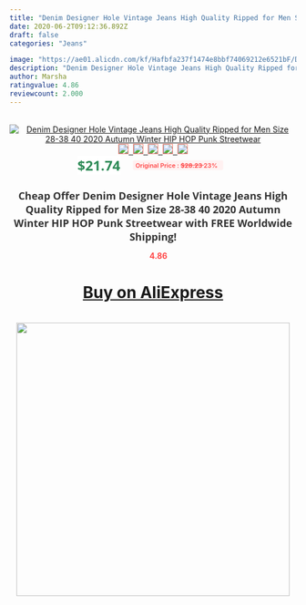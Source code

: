 ```yaml
---
title: "Denim Designer Hole Vintage Jeans High Quality Ripped for Men Size 28-38 40 2020 Autumn Winter HIP HOP Punk Streetwear"
date: 2020-06-2T09:12:36.892Z
draft: false
categories: "Jeans"

image: "https://ae01.alicdn.com/kf/Hafbfa237f1474e8bbf74069212e6521bF/Denim-Designer-Hole-Vintage-Jeans-High-Quality-Ripped-for-Men-Size-28-38-40-2020-Autumn.jpg"
description: "Denim Designer Hole Vintage Jeans High Quality Ripped for Men Size 28-38 40 2020 Autumn Winter HIP HOP Punk Streetwear"
author: Marsha
ratingvalue: 4.86
reviewcount: 2.000
---
```

<br>
<div style="text-align: center;">
<a href="https://s.click.aliexpress.com/e/_ASnGOt" target="_blank" rel="nofollow noopener noreferrer"><img alt="Denim Designer Hole Vintage Jeans High Quality Ripped for Men Size 28-38 40 2020 Autumn Winter HIP HOP Punk Streetwear" class="magnifier-image" src="https://ae01.alicdn.com/kf/Hafbfa237f1474e8bbf74069212e6521bF/Denim-Designer-Hole-Vintage-Jeans-High-Quality-Ripped-for-Men-Size-28-38-40-2020-Autumn.jpg_640x640.jpg">
<br>
<img style="border:1px solid salmon" src="https://ae01.alicdn.com/kf/Hafbfa237f1474e8bbf74069212e6521bF/Denim-Designer-Hole-Vintage-Jeans-High-Quality-Ripped-for-Men-Size-28-38-40-2020-Autumn.jpg_120x120.jpg">&nbsp;&nbsp;<img style="border:1px solid salmon" src="https://ae01.alicdn.com/kf/Ha4e67cb76978456085edc072da91594dS/Denim-Designer-Hole-Vintage-Jeans-High-Quality-Ripped-for-Men-Size-28-38-40-2020-Autumn.jpg_120x120.jpg">&nbsp;&nbsp;<img style="border:1px solid salmon" src="https://ae01.alicdn.com/kf/H616cc4e06f074af081c8690beabc5033S/Denim-Designer-Hole-Vintage-Jeans-High-Quality-Ripped-for-Men-Size-28-38-40-2020-Autumn.jpg_120x120.jpg">&nbsp;&nbsp;<img style="border:1px solid salmon" src="https://ae01.alicdn.com/kf/H87f1c8f60c384015b5a0b04999972bddM/Denim-Designer-Hole-Vintage-Jeans-High-Quality-Ripped-for-Men-Size-28-38-40-2020-Autumn.jpg_120x120.jpg">&nbsp;&nbsp;<img style="border:1px solid salmon" src="https://ae01.alicdn.com/kf/H7bad2ff4ba9745be909022834037e847M/Denim-Designer-Hole-Vintage-Jeans-High-Quality-Ripped-for-Men-Size-28-38-40-2020-Autumn.jpg_120x120.jpg"></a></div><br0>
<div style="text-align: center;"><span style="background-color: white; border: 0px; box-sizing: border-box; color: seagreen; display: inline-block; font-family: &quot;open sans&quot; , &quot;arial&quot; , &quot;helvetica&quot; , sans-serif , &quot;heiti&quot;; font-size: 24px; font-stretch: inherit; font-weight: 700; line-height: inherit; margin: 0px 10px 0px 0px; padding: 0px; vertical-align: middle;">$21.74 </span>
<span style="background: rgb(255 , 241 , 241); border-radius: 3px; border: 0px; box-sizing: border-box; color: #ff4747; display: inline-block; font-family: inherit; font-size: 12px; font-stretch: inherit; font-style: inherit; font-variant: inherit; font-weight: 600; line-height: inherit; margin: 0px; padding: 2px 5px; transform: scale(0.9); vertical-align: middle;">Original Price : <b style="text-decoration: line-through;">$28.23 </b> 23%&nbsp;&nbsp;</span></div>
<h1 style="color: #333333; display: inline-block; font-family: &quot;open sans&quot; , &quot;arial&quot; , &quot;helvetica&quot; , sans-serif , &quot;heiti&quot;; font-size: 18px; font-stretch: inherit; font-weight: 700; text-align: center;">Cheap Offer Denim Designer Hole Vintage Jeans High Quality Ripped for Men Size 28-38 40 2020 Autumn Winter HIP HOP Punk Streetwear with FREE Worldwide Shipping!</h1>
<div style="color: #ff4747; text-align: center;">
<img src="https://4.bp.blogspot.com/-M0ZcTcb-5uY/XleCXlxnR4I/AAAAAAAAAEc/OrjgMkXV1oMQFaCRZj5HQwOCBcu3w1FegCPcBGAYYCw/s1600/star.png" style="height: 15px;">&nbsp;<b>4.86</b></div>
<div class="button_cont" align="center"><a class="buynow_a" href="https://s.click.aliexpress.com/e/_ASnGOt" target="_blank" rel="nofollow noopener noreferrer"><H1>Buy on AliExpress</H1></a></div><br>
<div class="separator" style="clear: both; text-align: center;">
<img src="https://lh3.googleusercontent.com/-pTy5HemUv9M/XlePHvY0dAI/AAAAAAAAAE4/0nX5iRUoIWY8eMW9Dpxeirr157OZliDIgCLcBGAsYHQ/s1600/badge.gif" width="480">
</div>
